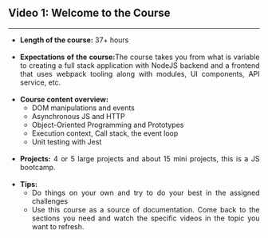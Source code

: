 <h2>Video 1: Welcome to the Course</h2>

---

<p align = "justify">
    <ul>
        <li align = "justify"><strong>Length of the course:</strong> 37+ hours </li>
        <br>
        <li align = "justify"><strong>Expectations of the course:</strong>The course takes you from what is variable to creating a full stack application with NodeJS backend and a frontend that uses webpack tooling along with modules, UI components, API service, etc.</li>
        <br>
        <li align = "justify"><strong>Course content overview:</strong>
            <ul>
                <li>DOM manipulations and events</li>
                <li>Asynchronous JS and HTTP</li>
                <li>Object-Oriented Programming and Prototypes</li>
                <li>Execution context, Call stack, the event loop</li>
                <li>Unit testing with Jest</li>
            </ul>
        </li>
        <br>
        <li align = "justify"><strong>Projects:</strong> 4 or 5 large projects and about 15 mini projects, this is a JS bootcamp. </li>
        <br>
        <li align = "justify"><strong>Tips:</strong> 
            <ul>
                <li>Do things on your own and try to do your best in the assigned challenges</li>
                <li>Use this course as a source of documentation. Come back to the sections you need and watch the specific videos in the topic you want to refresh.</li>
            </ul>
        </li>
        <br>
    </ul>
</p>

